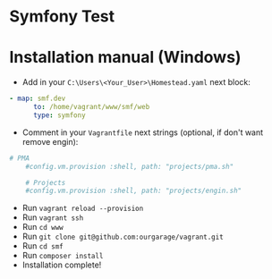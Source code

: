 Symfony Test
========================
# Installation manual (Windows)

* Add in your `C:\Users\<Your_User>\Homestead.yaml` next block:
```yaml
- map: smf.dev
      to: /home/vagrant/www/smf/web
      type: symfony
```
* Comment in your `Vagrantfile` next strings (optional, if don't want remove engin):
```bash
# PMA
	#config.vm.provision :shell, path: "projects/pma.sh"

	# Projects
	#config.vm.provision :shell, path: "projects/engin.sh"
```
* Run `vagrant reload --provision`
* Run `vagrant ssh`
* Run `cd www`
* Run `git clone git@github.com:ourgarage/vagrant.git`
* Run `cd smf`
* Run `composer install`
* Installation complete!